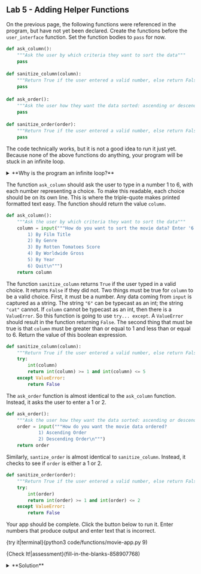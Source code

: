 ## Lab 5 - Adding Helper Functions

On the previous page, the following functions were referenced in the program, but have not yet been declared. Create the functions before the `user_interface` function. Set the function bodies to `pass` for now.

```python
def ask_column():
    """Ask the user by which criteria they want to sort the data"""
    pass
      
def sanitize_column(column):
    """Return True if the user entered a valid number, else return False"""
    pass
    
def ask_order():
    """Ask the user how they want the data sorted: ascending or descending"""
    pass

def sanitize_order(order):
    """Return True if the user entered a valid number, else return False"""
    pass
```

The code technically works, but it is not a good idea to run it just yet. Because none of the above functions do anything, your program will be stuck in an infinite loop.

<details><summary>**Why is the program an infinite loop?**</summary>Running your program calls the `user_interface` function. This function has a `while True:` loop. The `break` statement is run only when the variable `column` is `"6"`. The `ask_column` function above is responsible for generating the value for `column`. Right now, the function returns `pass` which is not equal to `"6"`, so the `break` statement is never called, and the loop runs infinitely.</details>

The function `ask_column` should ask the user to type in a number 1 to 6, with each number representing a choice. To make this readable, each choice should be on its own line. This is where the triple-quote makes printed formatted text easy. The function should return the value `column`.

```python
def ask_column():
    """Ask the user by which criteria they want to sort the data"""
    column = input("""How do you want to sort the movie data? Enter '6' to exit the program.
        1) By Film Title
        2) By Genre
        3) By Rotten Tomatoes Score
        4) By Worldwide Gross
        5) By Year
        6) Quit\n""")
    return column
```

The function `sanitize_column` returns `True` if the user typed in a valid choice. It returns `False` if they did not. Two things must be true for `column` to be a valid choice. First, it must be a number. Any data coming from `input` is captured as a string. The string `"6"` can be typecast as an int; the string `"cat"` cannot. If `column` cannot be typecast as an int, then there is a `ValueError`. So this function is going to use `try... except`. A `ValueError` should result in the function returning `False`. The second thing that must be true is that `column` must be greater than or equal to 1 and less than or equal to 6. Return the value of this boolean expression.

```python
def sanitize_column(column):
    """Return True if the user entered a valid number, else return False"""
    try:
        int(column)
        return int(column) >= 1 and int(column) <= 5
    except ValueError:
        return False
```

The `ask_order` function is almost identical to the `ask_column` function. Instead, it asks the user to enter a 1 or 2.

```python
def ask_order():
    """Ask the user how they want the data sorted: ascending or descending"""
    order = input("""How do you want the movie data ordered?
            1) Ascending Order
            2) Descending Order\n""")
    return order
```

Similarly, `santize_order` is almost identical to `sanitize_column`. Instead, it checks to see if `order` is either a 1 or 2.

```python
def sanitize_order(order):
    """Return True if the user entered a valid number, else return False"""
    try:
        int(order)
        return int(order) >= 1 and int(order) <= 2
    except ValueError:
        return False
```

Your app should be complete. Click the button below to run it. Enter numbers that produce output and enter text that is incorrect.

{try it|terminal}(python3 code/functions/movie-app.py 9)

{Check It!|assessment}(fill-in-the-blanks-858907768)

<details><summary>**Solution**</summary><img src=".guides/images/movie-app-code.png" /></details>
